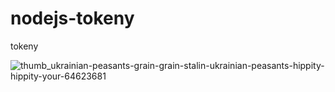 # nodejs-tokeny
tokeny

![thumb_ukrainian-peasants-grain-grain-stalin-ukrainian-peasants-hippity-hippity-your-64623681](https://user-images.githubusercontent.com/90755402/150764069-378c7f50-2212-447b-91b0-94af5a04dc10.png)



